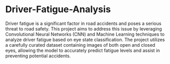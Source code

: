 # Driver-Fatigue-Analysis
Driver fatigue is a significant factor in road accidents and poses a serious threat to road safety. This project aims to address this issue by leveraging Convolutional Neural Networks (CNN) and Machine Learning techniques to analyze driver fatigue based on eye state classification. The project utilizes a carefully curated dataset containing images of both open and closed eyes, allowing the model to accurately predict fatigue levels and assist in preventing potential accidents.
